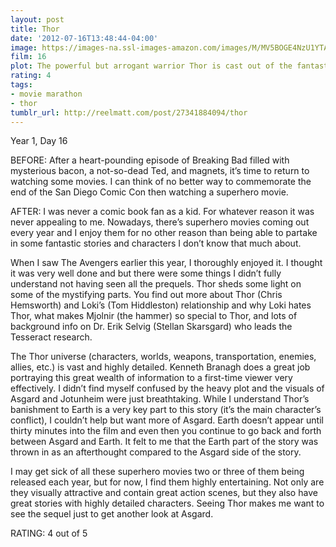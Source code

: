 ```yaml
---
layout: post
title: Thor
date: '2012-07-16T13:48:44-04:00'
image: https://images-na.ssl-images-amazon.com/images/M/MV5BOGE4NzU1YTAtNzA3Mi00ZTA2LTg2YmYtMDJmMThiMjlkYjg2XkEyXkFqcGdeQXVyNTgzMDMzMTg@._V1_UX182_CR0,0,182,268_AL_.jpg
film: 16
plot: The powerful but arrogant warrior Thor is cast out of the fantastic realm of Asgard and sent to live amongst humans on Earth, where he soon becomes one of their finest defenders.
rating: 4
tags:
- movie marathon
- thor
tumblr_url: http://reelmatt.com/post/27341884094/thor
---
```


Year 1, Day 16

BEFORE: After a heart-pounding episode of Breaking Bad filled with mysterious bacon, a not-so-dead Ted, and magnets, it’s time to return to watching some movies. I can think of no better way to commemorate the end of the San Diego Comic Con then watching a superhero movie.

AFTER: I was never a comic book fan as a kid. For whatever reason it was never appealing to me. Nowadays, there’s superhero movies coming out every year and I enjoy them for no other reason than being able to partake in some fantastic stories and characters I don’t know that much about.

When I saw The Avengers earlier this year, I thoroughly enjoyed it. I thought it was very well done and but there were some things I didn’t fully understand not having seen all the prequels. Thor sheds some light on some of the mystifying parts. You find out more about Thor (Chris Hemsworth) and Loki’s (Tom Hiddleston) relationship and why Loki hates Thor, what makes Mjolnir (the hammer) so special to Thor, and lots of background info on Dr. Erik Selvig (Stellan Skarsgard) who leads the Tesseract research.

The Thor universe (characters, worlds, weapons, transportation, enemies, allies, etc.) is vast and highly detailed. Kenneth Branagh does a great job portraying this great wealth of information to a first-time viewer very effectively. I didn’t find myself confused by the heavy plot and the visuals of Asgard and Jotunheim were just breathtaking. While I understand Thor’s banishment to Earth is a very key part to this story (it’s the main character’s conflict), I couldn’t help but want more of Asgard. Earth doesn’t appear until thirty minutes into the film and even then you continue to go back and forth between Asgard and Earth. It felt to me that the Earth part of the story was thrown in as an afterthought compared to the Asgard side of the story.

I may get sick of all these superhero movies two or three of them being released each year, but for now, I find them highly entertaining. Not only are they visually attractive and contain great action scenes, but they also have great stories with highly detailed characters. Seeing Thor makes me want to see the sequel just to get another look at Asgard.

RATING: 4 out of 5
